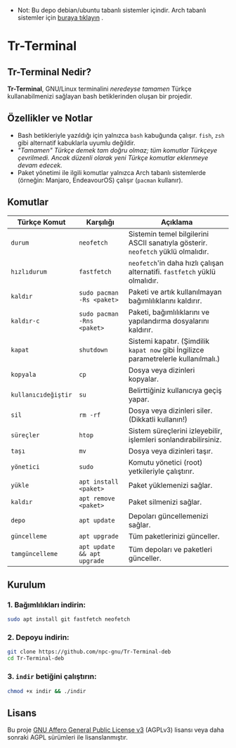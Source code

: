 - Not: Bu depo debian/ubuntu tabanlı sistemler içindir. Arch tabanlı sistemler için [buraya tıklayın](https://github.com/npc-gnu/Tr-Terminal) .

# Tr-Terminal

## Tr-Terminal Nedir?

**Tr-Terminal**, GNU/Linux terminalini *neredeyse tamamen* Türkçe kullanabilmenizi sağlayan bash betiklerinden oluşan bir projedir.

## Özellikler ve Notlar

- Bash betikleriyle yazıldığı için yalnızca `bash` kabuğunda çalışır. `fish`, `zsh` gibi alternatif kabuklarla uyumlu değildir.  
- *"Tamamen" Türkçe demek tam doğru olmaz; tüm komutlar Türkçeye çevrilmedi. Ancak düzenli olarak yeni Türkçe komutlar eklenmeye devam edecek.*
- Paket yönetimi ile ilgili komutlar yalnızca Arch tabanlı sistemlerde (örneğin: Manjaro, EndeavourOS) çalışır (`pacman` kullanır).

## Komutlar

| Türkçe Komut           | Karşılığı                     | Açıklama |
|------------------------|-------------------------------|----------|
| `durum`                | `neofetch`                    | Sistemin temel bilgilerini ASCII sanatıyla gösterir. `neofetch` yüklü olmalıdır.          |
| `hızlıdurum`           | `fastfetch`                   | `neofetch`'in daha hızlı çalışan alternatifi. `fastfetch` yüklü olmalıdır.                |
| `kaldır`               | `sudo pacman -Rs <paket>`     | Paketi ve artık kullanılmayan bağımlılıklarını kaldırır.                                  |
| `kaldır-c`             | `sudo pacman -Rns <paket>`    | Paketi, bağımlılıklarını ve yapılandırma dosyalarını kaldırır.                            |
| `kapat`                | `shutdown`                    | Sistemi kapatır. (Şimdilik `kapat now` gibi İngilizce parametrelerle kullanılmalı.)       |
| `kopyala`              | `cp`                          | Dosya veya dizinleri kopyalar.                                                            |
| `kullanıcıdeğiştir`    | `su`                          | Belirttiğiniz kullanıcıya geçiş yapar.                                                    |
| `sil`                  | `rm -rf`                      | Dosya veya dizinleri siler. (Dikkatli kullanın!)                                          |
| `süreçler`             | `htop`                        | Sistem süreçlerini izleyebilir, işlemleri sonlandırabilirsiniz.                           |
| `taşı`                 | `mv`                          | Dosya veya dizinleri taşır.                                                               |
| `yönetici`             | `sudo`                        | Komutu yönetici (root) yetkileriyle çalıştırır.                                           |
| `yükle`                | `apt install <paket>`         | Paket yüklemenizi sağlar.                                                                 |
| `kaldır`               | `apt remove <paket>`          | Paket silmenizi sağlar.                                                                   |
| `depo`                 | `apt update`                  | Depoları güncellemenizi sağlar.                                                           |
| `güncelleme`           | `apt upgrade`                 | Tüm paketlerinizi günceller.                                                              |
| `tamgüncelleme`        | `apt update && apt upgrade`   | Tüm depoları ve paketleri günceller.                                                      |

## Kurulum
### 1. Bağımlılıkları indirin:

```bash
sudo apt install git fastfetch neofetch
```

### 2. Depoyu indirin:

```bash
git clone https://github.com/npc-gnu/Tr-Terminal-deb
cd Tr-Terminal-deb
```

### 3. `indir` betiğini çalıştırın:

```bash
chmod +x indir && ./indir
```

## Lisans

Bu proje [GNU Affero General Public License v3](https://www.gnu.org/licenses/agpl-3.0.html) (AGPLv3) lisansı veya daha sonraki AGPL sürümleri ile lisanslanmıştır.
